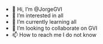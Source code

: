 - 👋 Hi, I’m @JorgeGVI
- 👀 I’m interested in all
- 🌱 I’m currently learning all
- 💞️ I’m looking to collaborate on GVI
- 📫 How to reach me I do not know

<!---
JorgeGVI/JorgeGVI is a ✨ special ✨ repository because its `README.md` (this file) appears on your GitHub profile.
You can click the Preview link to take a look at your changes.
--->

